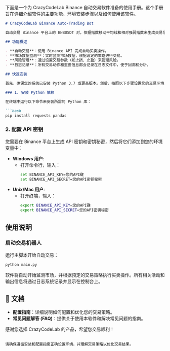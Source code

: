 下面是一个为 CrazyCodeLab Binance 自动交易软件准备的使用手册。这个手册旨在详细介绍软件的主要功能、环境安装步骤以及如何使用该软件。

```markdown
# CrazyCodeLab Binance Auto-Trading Bot

自动交易 Binance 平台上的 BNBUSDT 对，依据指数移动平均线和相对强弱指数来生成交易信号。

## 功能概述

- **自动交易**：使用 Binance API 完成自动买卖操作。
- **市场数据监测**：实时监测市场数据，根据设定的策略进行交易。
- **风险管理**：通过设置交易参数（如止损、止盈）来管理风险。
- **日志记录**：所有交易动作和重要信息都会记录在日志文件中，便于回溯和分析。

## 快速安装

首先，确保您的系统已安装 Python 3.7 或更高版本。然后，按照以下步骤设置您的交易环境：

### 1. 安装 Python 依赖

在终端中运行以下命令来安装所需的 Python 库：

```bash
pip install requests pandas
```

### 2. 配置 API 密钥

您需要在 Binance 平台上生成 API 密钥和密钥秘密，然后将它们添加到您的环境变量中：

- **Windows 用户**:
  - 打开命令行，输入：
    ```bash
    set BINANCE_API_KEY=您的API键
    set BINANCE_API_SECRET=您的API密钥秘密
    ```
- **Unix/Mac 用户**:
  - 打开终端，输入：
    ```bash
    export BINANCE_API_KEY=您的API键
    export BINANCE_API_SECRET=您的API密钥秘密
    ```

## 使用说明

### 启动交易机器人

运行主脚本开始自动交易：

```bash
python main.py
```

软件将自动开始监测市场，并根据预定的交易策略执行买卖操作。所有相关活动和输出信息将通过日志系统记录并显示在控制台上。

## 📖 文档

- **配置指南**：详细说明如何配置和优化您的交易策略。
- **常见问题解答 (FAQ)**：提供关于使用本软件和解决常见问题的指南。

感谢您选择 CrazyCodeLab 的产品，希望您交易顺利！
```

请确保遵循安装和配置指南正确设置环境，并理解交易策略以优化交易结果。